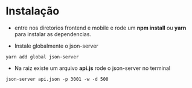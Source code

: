 # Instalação

- entre nos diretorios frontend e mobile e rode um **npm install** ou **yarn** para instalar as dependencias.

- Instale globalmente o json-server

```
yarn add global json-server
```

- Na raiz existe um arquivo **api.js** rode o json-server no terminal

```
json-server api.json -p 3001 -w -d 500
```

